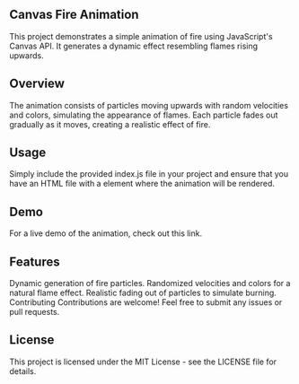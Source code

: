 ## Canvas Fire Animation
This project demonstrates a simple animation of fire using JavaScript's Canvas API. It generates a dynamic effect resembling flames rising upwards.

## Overview
The animation consists of particles moving upwards with random velocities and colors, simulating the appearance of flames. Each particle fades out gradually as it moves, creating a realistic effect of fire.

## Usage
Simply include the provided index.js file in your project and ensure that you have an HTML file with a <canvas> element where the animation will be rendered.

## Demo
For a live demo of the animation, check out this link.

## Features
Dynamic generation of fire particles.
Randomized velocities and colors for a natural flame effect.
Realistic fading out of particles to simulate burning.
Contributing
Contributions are welcome! Feel free to submit any issues or pull requests.

## License
This project is licensed under the MIT License - see the LICENSE file for details.